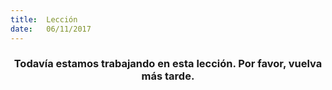 ```yaml
---
title:  Lección
date:   06/11/2017
---
```


### <center>Todavía estamos trabajando en esta lección. Por favor, vuelva más tarde.</center>